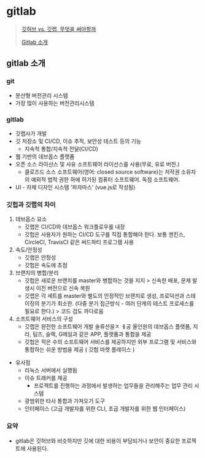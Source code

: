 # gitlab
> [깃허브 vs. 깃랩, 무엇을 써야할까](https://zdnet.co.kr/view/?no=20220804135812)
> 
> [Gitlab 소개](https://opentutorials.org/module/567/4933)

## gitlab 소개
### git
* 분산형 버전관리 시스템
* 가장 많이 사용하는 버전관리시스템
### gitlab
* 깃랩사가 개발
* 깃 저장소 및 CI/CD, 이슈 추적, 보안성 테스트 등의 기능
  * 지속적 통합/지속적 전달(CI/CD)
* 웹 기반의 데브옵스 플랫폼
* 오픈 소스 라이선스 및 사유 소프트웨어 라이선스를 사용(무료, 유료 버전.)
  * 클로즈드 소스 소프트웨어(영어: closed source software)는 저작권 소유자의 예외적 법적 권한 하에 허가된 컴퓨터 소프트웨어. 독점 소프트웨어.
* UI - 자체 디자인 시스템 '파자마스' (vue.js로 작성됨)
### 깃헙과 깃랩의 차이
1. 데브옵스 요소
   * 깃랩은 CI/CD와 데브옵스 워크플로우를 내장
   * 깃헙은 사용자가 원하는 CI/CD 도구를 직접 통합해야 한다. 보통 젠킨스, CircleCI, TravisCI 같은 써드파티 프로그램 사용
2. 속도/안정성
   * 깃랩은 안정성
   * 깃헙은 속도에 초점
3. 브랜치의 병합/분리
   * 깃헙은 새로운 브랜치를 master와 병합하는 것을 지지 > 신속한 배포, 문제 발생시 이전 버전으로 신속 복원
   * 깃랩은 각 세트를 master와 별도의 안정적인 브랜치로 생성, 프로덕션과 스테이징의 분기가 최소한. (다중 분기 접근방식 - 여러 단계의 테스트 프로세스를 필요로 한다.) > 코드 검도 까다로움
4. 소프트웨어 서비스의 구성
   * 깃랩은 완전한 소프트웨어 개발 솔류션을ㅈ ㅔ공 올인원의 데브옵스 플랫폼, 지라, 팀즈, 슬랙, G메일과 같은 APP, 플랫폼과 통합을 제공
   * 깃헙은 적은 수의 소프트웨어 서비스를 제공하지만 외부 프로그램 및 서비스와 통합하는 쉬운 방법을 제공 ( 깃헙 마켓 플레이스 )
* 유사점
  * 리눅스 서버에서 실행됨
  * 이슈 트래커를 제공 
    * 프로젝트를 진행하는 과정에서 발생하는 업무들을 관리해주는 업무 관리 시스템
  * 광범위한 타사 통합과 가져오기 도구
  * 인터페이스 (고급 개발자를 위한 CLI, 초급 개발자를 위한 웹 인터페이스)
### 요약
* gitlab은 깃허브와 비슷하지만 깃에 대한 비용이 부담되거나 보안이 중요한 프로젝트에 사용된다.